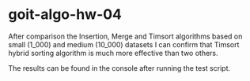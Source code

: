 # goit-algo-hw-04

After comparison the Insertion, Merge and Timsort algorithms based on small (1_000) and medium (10_000)
datasets I can confirm that Timsort hybrid sorting algorithm is much more effective than two others.

The results can be found in the console after running the test script.
